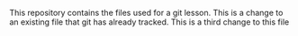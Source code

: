 This repository contains the files used for a git lesson.
This is a change to an existing file that git has already tracked.
This is a third change to this file
